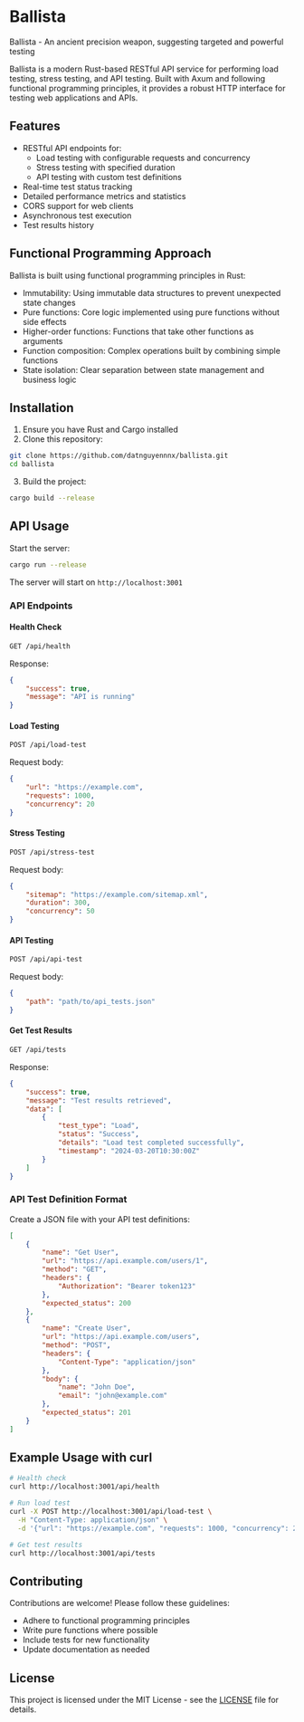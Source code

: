 # Ballista
Ballista - An ancient precision weapon, suggesting targeted and powerful testing

Ballista is a modern Rust-based RESTful API service for performing load testing, stress testing, and API testing. Built with Axum and following functional programming principles, it provides a robust HTTP interface for testing web applications and APIs.

## Features

- RESTful API endpoints for:
  - Load testing with configurable requests and concurrency
  - Stress testing with specified duration
  - API testing with custom test definitions
- Real-time test status tracking
- Detailed performance metrics and statistics
- CORS support for web clients
- Asynchronous test execution
- Test results history

## Functional Programming Approach

Ballista is built using functional programming principles in Rust:

- Immutability: Using immutable data structures to prevent unexpected state changes
- Pure functions: Core logic implemented using pure functions without side effects
- Higher-order functions: Functions that take other functions as arguments
- Function composition: Complex operations built by combining simple functions
- State isolation: Clear separation between state management and business logic

## Installation

1. Ensure you have Rust and Cargo installed
2. Clone this repository:
```bash
git clone https://github.com/datnguyennnx/ballista.git
cd ballista
```

3. Build the project:
```bash
cargo build --release
```

## API Usage

Start the server:
```bash
cargo run --release
```

The server will start on `http://localhost:3001`

### API Endpoints

#### Health Check
```bash
GET /api/health
```
Response:
```json
{
    "success": true,
    "message": "API is running"
}
```

#### Load Testing
```bash
POST /api/load-test
```
Request body:
```json
{
    "url": "https://example.com",
    "requests": 1000,
    "concurrency": 20
}
```

#### Stress Testing
```bash
POST /api/stress-test
```
Request body:
```json
{
    "sitemap": "https://example.com/sitemap.xml",
    "duration": 300,
    "concurrency": 50
}
```

#### API Testing
```bash
POST /api/api-test
```
Request body:
```json
{
    "path": "path/to/api_tests.json"
}
```

#### Get Test Results
```bash
GET /api/tests
```
Response:
```json
{
    "success": true,
    "message": "Test results retrieved",
    "data": [
        {
            "test_type": "Load",
            "status": "Success",
            "details": "Load test completed successfully",
            "timestamp": "2024-03-20T10:30:00Z"
        }
    ]
}
```

### API Test Definition Format

Create a JSON file with your API test definitions:

```json
[
    {
        "name": "Get User",
        "url": "https://api.example.com/users/1",
        "method": "GET",
        "headers": {
            "Authorization": "Bearer token123"
        },
        "expected_status": 200
    },
    {
        "name": "Create User",
        "url": "https://api.example.com/users",
        "method": "POST",
        "headers": {
            "Content-Type": "application/json"
        },
        "body": {
            "name": "John Doe",
            "email": "john@example.com"
        },
        "expected_status": 201
    }
]
```

## Example Usage with curl

```bash
# Health check
curl http://localhost:3001/api/health

# Run load test
curl -X POST http://localhost:3001/api/load-test \
  -H "Content-Type: application/json" \
  -d '{"url": "https://example.com", "requests": 1000, "concurrency": 20}'

# Get test results
curl http://localhost:3001/api/tests
```

## Contributing

Contributions are welcome! Please follow these guidelines:
- Adhere to functional programming principles
- Write pure functions where possible
- Include tests for new functionality
- Update documentation as needed

## License

This project is licensed under the MIT License - see the [LICENSE](LICENSE) file for details.
